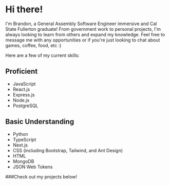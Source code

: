 # Hi there!
I'm Brandon, a General Assembly Software Engineer immersive and Cal State Fullerton graduate! From government work to personal projects, I'm always looking to learn from others and expand my knowledge. Feel free to message me with any opportunities or if you're just looking to chat about games, coffee, food, etc :)

Here are a few of my current skills:

## Proficient
- JavaScript
- React.js
- Express.js
- Node.js
- PostgreSQL

## Basic Understanding
- Python
- TypeScript
- Next.js
- CSS (including Bootstrap, Tailwind, and Ant Design)
- HTML
- MongoDB
- JSON Web Tokens

###Check out my projects below!
<!---
brandon-w1205/brandon-w1205 is a ✨ special ✨ repository because its `README.md` (this file) appears on your GitHub profile.
You can click the Preview link to take a look at your changes.
--->

